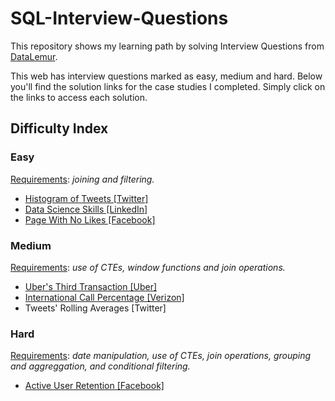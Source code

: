 # SQL-Interview-Questions
This repository shows my learning path by solving Interview Questions from [DataLemur](https://datalemur.com/questions?category=SQL).

This web has interview questions marked as easy, medium and hard. Below you'll find the solution links for the case studies I completed. Simply click on the links to access each solution.
## Difficulty Index

### Easy
<ins>Requirements</ins>: _joining and filtering._

 - [Histogram of Tweets [Twitter]](https://github.com/Mati-DB/SQL-Interiview-Questions/blob/main/Histogram%20of%20Tweets%20%5BTwitter%5D.md)
 - [Data Science Skills [LinkedIn]](https://github.com/Mati-DB/SQL-Interview-Questions/blob/main/Data%20Science%20Skills%20%5BLinkedIn%5D.md)
 - [Page With No Likes [Facebook]](https://github.com/Mati-DB/SQL-Interview-Questions/blob/main/Page%20With%20No%20Likes%20%5BFacebook%5D.md)

### Medium
<ins>Requirements</ins>: _use of CTEs, window functions and join operations._

 - [Uber's Third Transaction [Uber]](https://github.com/Mati-DB/SQL-Interview-Questions/blob/main/Uber's%20Third%20Transaction%20%5BUber%5D.md)
 - [International Call Percentage [Verizon]](https://github.com/Mati-DB/SQL-Interview-Questions/blob/main/International%20Call%20Percentage%20%5BVerizon%5D.md)
 - Tweets' Rolling Averages [Twitter]

### Hard
<ins>Requirements</ins>: _date manipulation, use of CTEs, join operations, grouping and aggreggation, and conditional filtering._

 - [Active User Retention [Facebook]](https://github.com/Mati-DB/SQL-Interview-Questions/blob/main/Active%20User%20Retention%20%5BFacebook%5D.md)
